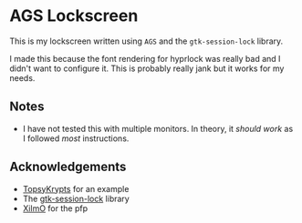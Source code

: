 # AGS Lockscreen

This is my lockscreen written using `AGS` and the `gtk-session-lock` library.

I made this because the font rendering for hyprlock was really bad and I didn't want to configure it. This is probably really jank but it works for my needs.

## Notes

- I have not tested this with multiple monitors. In theory, it _should work_ as I followed _most_ instructions.

## Acknowledgements

- [TopsyKrypts](https://github.com/gitmeED331/agsv2/tree/main/Lockscreen) for an example
- The [gtk-session-lock](https://github.com/Cu3PO42/gtk-session-lock) library
- [XilmO](https://www.pixiv.net/en/users/19389056) for the pfp
